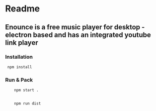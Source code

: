 # Readme 
## Enounce is a free music player for desktop  - electron based and has an integrated youtube link player



### Installation
```bash
 npm install
```

### Run & Pack

```bash
    npm start .


    npm run dist
```


